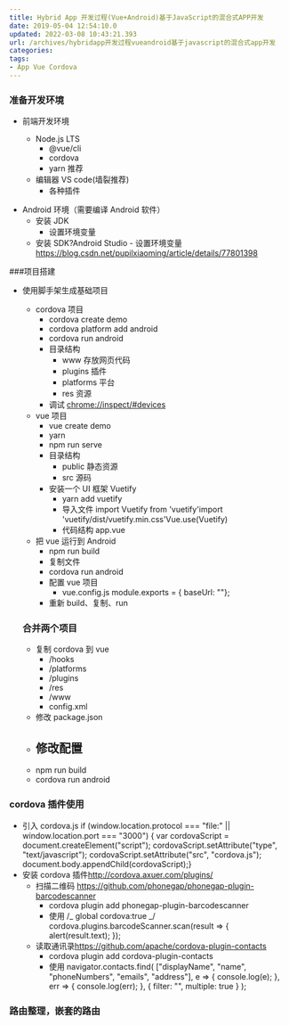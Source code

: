 ```yaml
---
title: Hybrid App 开发过程(Vue+Android)基于JavaScript的混合式APP开发
date: 2019-05-04 12:54:10.0
updated: 2022-03-08 10:43:21.393
url: /archives/hybridapp开发过程vueandroid基于javascript的混合式app开发
categories: 
tags: 
- App Vue Cordova
---
```




### 准备开发环境

- 前端开发环境

  - Node.js LTS
    - @vue/cli
    - cordova
    - yarn 推荐
  - 编辑器 VS code(墙裂推荐)
    - 各种插件

<!--more-->

- Android 环境（需要编译 Android 软件）
  - 安装 JDK
    - 设置环境变量
  - 安装 SDK?Android Studio - 设置环境变量
    <https://blog.csdn.net/pupilxiaoming/article/details/77801398>

###项目搭建

- 使用脚手架生成基础项目

  - cordova 项目
    - cordova create demo
    - cordova platform add android
    - cordova run android
    - 目录结构
      - www 存放网页代码
      - plugins 插件
      - platforms 平台
      - res 资源
    - 调试
      <chrome://inspect/#devices>
  - vue 项目
    - vue create demo
    - yarn
    - npm run serve
    - 目录结构
      - public 静态资源
      - src 源码
    - 安装一个 UI 框架 Vuetify
      - yarn add vuetify
      - 导入文件
        import Vuetify from 'vuetify'import 'vuetify/dist/vuetify.min.css'Vue.use(Vuetify)
      - 代码结构 app.vue
        <template> <v-app> <v-toolbar app> <v-spacer></v-spacer>这是一个 App <v-spacer></v-spacer> </v-toolbar> <v-content> <v-container fluid> <router-view></router-view> </v-container> </v-content> <v-bottom-nav app :active.sync="bottomNav" :value="true" fixed color="white"> <v-btn color="teal" flat value="recent" to="/"> <span>首页</span> <v-icon>home</v-icon> </v-btn> <v-btn color="teal" flat value="favorites" to="/about"> <span>关于</span> <v-icon>account_circle</v-icon> </v-btn> </v-bottom-nav> </v-app></template><script>export default { name: "App", data() { return { bottomNav: "recent" }; }};</script>
  - 把 vue 运行到 Android
    - npm run build
    - 复制文件
    - cordova run android
    - 配置 vue 项目
      - vue.config.js
        module.exports = { baseUrl: ""};
    - 重新 build、复制、run

  ### 合并两个项目

  - 复制 cordova 到 vue
    - /hooks
    - /platforms
    - /plugins
    - /res
    - /www
    - config.xml
  - 修改 package.json
  - ## 修改配置
  - npm run build
  - cordova run android

### cordova 插件使用

- 引入 cordova.js
  if (window.location.protocol === "file:" || window.location.port === "3000") { var cordovaScript = document.createElement("script"); cordovaScript.setAttribute("type", "text/javascript"); cordovaScript.setAttribute("src", "cordova.js"); document.body.appendChild(cordovaScript);}
- 安装 cordova 插件<http://cordova.axuer.com/plugins/>
  - 扫描二维码 <https://github.com/phonegap/phonegap-plugin-barcodescanner>
    - cordova plugin add phonegap-plugin-barcodescanner
    - 使用
      /_ global cordova:true _/ cordova.plugins.barcodeScanner.scan(result => { alert(result.text); });
  - 读取通讯录<https://github.com/apache/cordova-plugin-contacts>
    - cordova plugin add cordova-plugin-contacts
    - 使用
      navigator.contacts.find( ["displayName", "name", "phoneNumbers", "emails", "address"], e => { console.log(e); }, err => { console.log(err); }, { filter: "", multiple: true } );

### 路由整理，嵌套的路由